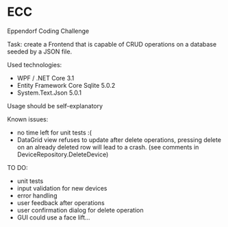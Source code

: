 # ECC
Eppendorf Coding Challenge

Task: create a Frontend that is capable of CRUD operations on a database seeded by a JSON file.

Used technologies:
* WPF / .NET Core 3.1
* Entity Framework Core Sqlite 5.0.2
* System.Text.Json 5.0.1

Usage should be self-explanatory

Known issues:
* no time left for unit tests :(
* DataGrid view refuses to update after delete operations, pressing delete on an already deleted row will lead to a crash. (see comments in DeviceRepository.DeleteDevice)

TO DO:
* unit tests
* input validation for new devices
* error handling
* user feedback after operations
* user confirmation dialog for delete operation
* GUI could use a face lift...